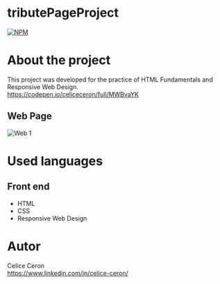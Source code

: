# tributePageProject
[![NPM](https://img.shields.io/npm/l/react)](https://github.com/celiceceron/tributePageProject/blob/master/licence)

# About the project
This project was developed for the practice of HTML Fundamentals and Responsive Web Design. <br>
https://codepen.io/celiceceron/full/MWBvaYK

## Web Page
![Web 1](https://github.com/celiceceron/tributePageProject/blob/b4a56e064d1e845df223658198ba9e18a5e788e3/web%20page.gif)

# Used languages
## Front end
- HTML
- CSS 
- Responsive Web Design

# Autor
Celice Ceron <br>
https://www.linkedin.com/in/celice-ceron/

